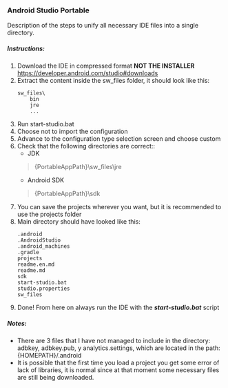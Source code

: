 ### Android Studio Portable

Description of the steps to unify all necessary IDE files into a single directory.

##### Instructions:

1. Download the IDE in compressed format **NOT THE INSTALLER**
	https://developer.android.com/studio#downloads
2. Extract the content inside the sw_files folder, it should look like this:
	```
	sw_files\
		bin
		jre
		...
	```
3. Run start-studio.bat
4. Choose not to import the configuration
5. Advance to the configuration type selection screen and choose custom
6. Check that the following directories are correct::
	- JDK
	> {PortableAppPath}\sw_files\jre
	- Android SDK
	> {PortableAppPath}\sdk
7. You can save the projects wherever you want, but it is recommended to use the projects folder
8. Main directory should have looked like this:
	```
	.android
	.AndroidStudio
	.android_machines
	.gradle
	projects
	readme.en.md
	readme.md
	sdk
	start-studio.bat
	studio.properties
	sw_files
	```
9. Done! From here on always run the IDE with the ***start-studio.bat*** script

##### Notes:

- There are 3 files that I have not managed to include in the directory: adbkey, adbkey.pub, y analytics.settings, which are located in the path: {HOMEPATH}/.android
- It is possible that the first time you load a project you get some error of lack of libraries, it is normal since at that moment some necessary files are still being downloaded.